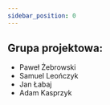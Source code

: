 ```yaml
---
sidebar_position: 0
---
```


## Grupa projektowa:
- Paweł Żebrowski
- Samuel Leończyk
- Jan Łabaj
- Adam Kasprzyk